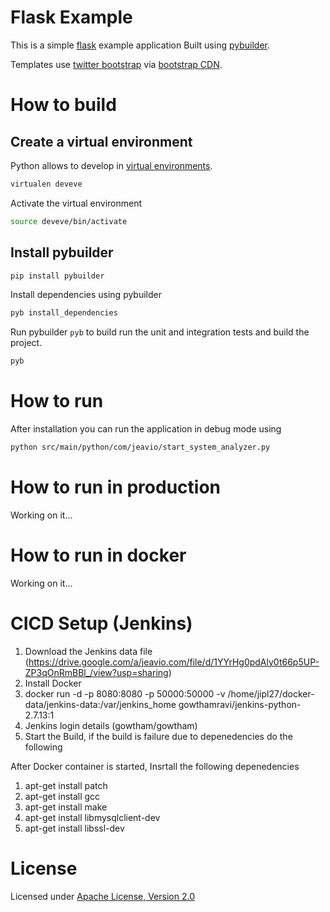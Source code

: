# Flask Example 

This is a simple [flask](http://flask.pocoo.org/) example application Built using [pybuilder](http://pybuilder.github.com).

Templates use [twitter bootstrap](http://twitter.github.com/bootstrap/) via [bootstrap CDN](http://bootstrapcdn.com).

# How to build

## Create a virtual environment

Python allows to develop in [virtual environments](http://pypi.python.org/pypi/virtualenv).

```bash
virtualen deveve
```

Activate the virtual environment

```bash
source deveve/bin/activate
```

## Install pybuilder

```bash
pip install pybuilder
```

 Install dependencies using pybuilder
```bash
pyb install_dependencies
```

Run pybuilder `pyb` to build run the unit and integration tests and build the project.
```bash
pyb
```

# How to run

After installation you can run the application in debug mode using
```bash
python src/main/python/com/jeavio/start_system_analyzer.py
```

# How to run in production
Working on it...

# How to run in docker
Working on it...

# CICD Setup (Jenkins)
1) Download the Jenkins data file (https://drive.google.com/a/jeavio.com/file/d/1YYrHg0pdAly0t66p5UP-ZP3qOnRmBBl_/view?usp=sharing)
2) Install Docker
3) docker run -d -p 8080:8080 -p 50000:50000 -v /home/jipl27/docker-data/jenkins-data:/var/jenkins_home gowthamravi/jenkins-python-2.7.13:1
4) Jenkins login details (gowtham/gowtham)
5) Start the Build, if the build is failure due to depenedencies do the following

After Docker container is started, Insrtall the following depenedencies

1) apt-get install patch
2) apt-get install gcc
3) apt-get install make
4) apt-get install libmysqlclient-dev
5) apt-get install libssl-dev

# License

Licensed under [Apache License, Version 2.0](http://www.apache.org/licenses/LICENSE-2.0.html)
